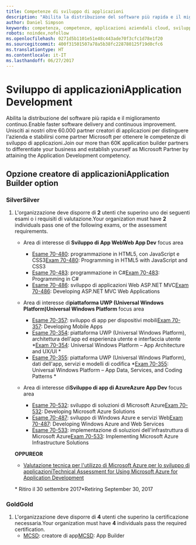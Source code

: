 ```yaml
---
title: Competenze di sviluppo di applicazioni
description: "Abilita la distribuzione del software più rapida e il miglioramento continuo. Unisciti ai nostri oltre 60.000 partner creatori di applicazioni per distinguere l'azienda e stabilirsi come partner Microsoft per ottenere le competenze di sviluppo di applicazioni."
author: Daniel Simpson
keywords: competenza, competenze, applicazioni aziendali cloud, sviluppo di applicazioni
robots: noindex,nofollow
ms.openlocfilehash: 0271d5b1101e51e48c443ade70f3cfc1d78e1f20
ms.sourcegitcommit: 400f31501507a78a5b38fc228780125f19d0cfc6
ms.translationtype: HT
ms.contentlocale: it-IT
ms.lasthandoff: 06/27/2017
---
```

# <a name="application-development"></a><span data-ttu-id="4b60a-105">Sviluppo di applicazioni</span><span class="sxs-lookup"><span data-stu-id="4b60a-105">Application Development</span></span> 

<span data-ttu-id="4b60a-106">Abilita la distribuzione del software più rapida e il miglioramento continuo.</span><span class="sxs-lookup"><span data-stu-id="4b60a-106">Enable faster software delivery and continuous improvement.</span></span> <span data-ttu-id="4b60a-107">Unisciti ai nostri oltre 60.000 partner creatori di applicazioni per distinguere l'azienda e stabilirsi come partner Microsoft per ottenere le competenze di sviluppo di applicazioni.</span><span class="sxs-lookup"><span data-stu-id="4b60a-107">Join our more than 60K application builder partners to differentiate your business and establish yourself as Microsoft Partner by attaining the Application Development competency.</span></span>

## <a name="application-builder-option"></a><span data-ttu-id="4b60a-108">Opzione creatore di applicazioni</span><span class="sxs-lookup"><span data-stu-id="4b60a-108">Application Builder option</span></span>

### <a name="silver"></a><span data-ttu-id="4b60a-109">Silver</span><span class="sxs-lookup"><span data-stu-id="4b60a-109">Silver</span></span>
1. <span data-ttu-id="4b60a-110">L'organizzazione deve disporre di **2** utenti che superino uno dei seguenti esami o i requisiti di valutazione.</span><span class="sxs-lookup"><span data-stu-id="4b60a-110">Your organization must have **2** individuals pass one of the following exams, or the assessment requirements.</span></span>

    - <span data-ttu-id="4b60a-111">Area di interesse di **Sviluppo di App Web**</span><span class="sxs-lookup"><span data-stu-id="4b60a-111">**Web App Dev** focus area</span></span>
        - <span data-ttu-id="4b60a-112">[Esame 70-480](https://www.microsoft.com/en-us/learning/exam-70-480.aspx): programmazione in HTML5, con JavaScript e CSS3</span><span class="sxs-lookup"><span data-stu-id="4b60a-112">[Exam 70-480](https://www.microsoft.com/en-us/learning/exam-70-480.aspx): Programming in HTML5 with JavaScript and CSS3</span></span>  
        - <span data-ttu-id="4b60a-113">[Esame 70-483](https://www.microsoft.com/en-us/learning/exam-70-483.aspx): programmazione in C#</span><span class="sxs-lookup"><span data-stu-id="4b60a-113">[Exam 70-483](https://www.microsoft.com/en-us/learning/exam-70-483.aspx): Programming in C#</span></span> 
        - <span data-ttu-id="4b60a-114">[Esame 70-486](https://www.microsoft.com/en-us/learning/exam-70-486.aspx): sviluppo di applicazioni Web ASP.NET MVC</span><span class="sxs-lookup"><span data-stu-id="4b60a-114">[Exam 70-486](https://www.microsoft.com/en-us/learning/exam-70-486.aspx): Developing ASP.NET MVC Web Applications</span></span>  

    - <span data-ttu-id="4b60a-115">Area di interesse di**piattaforma UWP (Universal Windows Platform)**</span><span class="sxs-lookup"><span data-stu-id="4b60a-115">**Universal Windows Platform** focus area</span></span>
        - <span data-ttu-id="4b60a-116">[Esame 70-357](https://www.microsoft.com/en-us/learning/exam-70-357.aspx): sviluppo di app per dispositivi mobili</span><span class="sxs-lookup"><span data-stu-id="4b60a-116">[Exam 70-357](https://www.microsoft.com/en-us/learning/exam-70-357.aspx): Developing Mobile Apps</span></span> 
        - <span data-ttu-id="4b60a-117">[Esame 70-354](https://www.microsoft.com/en-us/learning/exam-70-354.aspx): piattaforma UWP (Universal Windows Platform), architettura dell'app ed esperienza utente e interfaccia utente *</span><span class="sxs-lookup"><span data-stu-id="4b60a-117">[Exam 70-354](https://www.microsoft.com/en-us/learning/exam-70-354.aspx): Universal Windows Platform – App Architecture and UX/UI *</span></span>  
        - <span data-ttu-id="4b60a-118">[Esame 70-355](https://www.microsoft.com/en-us/learning/exam-70-355.aspx): piattaforma UWP (Universal Windows Platform), dati dell'app, servizi e modelli di codifica *</span><span class="sxs-lookup"><span data-stu-id="4b60a-118">[Exam 70-355](https://www.microsoft.com/en-us/learning/exam-70-355.aspx): Universal Windows Platform – App Data, Services, and Coding Patterns *</span></span>  

    - <span data-ttu-id="4b60a-119">Area di interesse di**Sviluppo di app di Azure**</span><span class="sxs-lookup"><span data-stu-id="4b60a-119">**Azure App Dev** focus area</span></span>
        - <span data-ttu-id="4b60a-120">[Esame 70-532](https://www.microsoft.com/en-us/learning/exam-70-532.aspx): sviluppo di soluzioni di Microsoft Azure</span><span class="sxs-lookup"><span data-stu-id="4b60a-120">[Exam 70-532](https://www.microsoft.com/en-us/learning/exam-70-532.aspx): Developing Microsoft Azure Solutions</span></span> 
        - <span data-ttu-id="4b60a-121">[Esame 70-487](https://www.microsoft.com/en-us/learning/exam-70-487.aspx): sviluppo di Windows Azure e servizi Web</span><span class="sxs-lookup"><span data-stu-id="4b60a-121">[Exam 70-487](https://www.microsoft.com/en-us/learning/exam-70-487.aspx): Developing Windows Azure and Web Services</span></span>
        - <span data-ttu-id="4b60a-122">[Esame 70-533](https://www.microsoft.com/en-us/learning/exam-70-533.aspx): implementazione di soluzioni dell'infrastruttura di Microsoft Azure</span><span class="sxs-lookup"><span data-stu-id="4b60a-122">[Exam 70-533](https://www.microsoft.com/en-us/learning/exam-70-533.aspx): Implementing Microsoft Azure Infrastructure Solutions</span></span>   

    **<span data-ttu-id="4b60a-123">OPPURE</span><span class="sxs-lookup"><span data-stu-id="4b60a-123">OR</span></span>** 

    -  [<span data-ttu-id="4b60a-124">Valutazione tecnica per l'utilizzo di Microsoft Azure per lo sviluppo di applicazioni</span><span class="sxs-lookup"><span data-stu-id="4b60a-124">Technical Assessment for Using Microsoft Azure for Application Development</span></span>](https://partneruniversity.microsoft.com/?whr=uri:MicrosoftAccount&courseId=12213&scoId=lyCxoLBVB_4105299993)
    
    <span data-ttu-id="4b60a-125">* Ritiro il 30 settembre 2017</span><span class="sxs-lookup"><span data-stu-id="4b60a-125">*Retiring September 30, 2017</span></span>  

### <a name="gold"></a><span data-ttu-id="4b60a-126">Gold</span><span class="sxs-lookup"><span data-stu-id="4b60a-126">Gold</span></span>
1. <span data-ttu-id="4b60a-127">L'organizzazione deve disporre di **4** utenti che superino la certificazione necessaria.</span><span class="sxs-lookup"><span data-stu-id="4b60a-127">Your organization must have **4** individuals pass the required certification.</span></span>
    - <span data-ttu-id="4b60a-128">[MCSD](https://www.microsoft.com/en-us/learning/mcsd-app-builder-certification.aspx): creatore di app</span><span class="sxs-lookup"><span data-stu-id="4b60a-128">[MCSD](https://www.microsoft.com/en-us/learning/mcsd-app-builder-certification.aspx): App Builder</span></span> 
